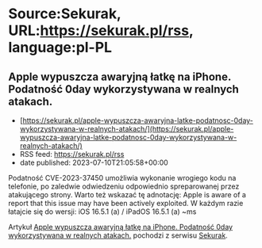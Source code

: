 # Source:Sekurak, URL:https://sekurak.pl/rss, language:pl-PL

## Apple wypuszcza awaryjną łatkę na iPhone. Podatność 0day wykorzystywana w realnych atakach.
 - [https://sekurak.pl/apple-wypuszcza-awaryjna-latke-podatnosc-0day-wykorzystywana-w-realnych-atakach/](https://sekurak.pl/apple-wypuszcza-awaryjna-latke-podatnosc-0day-wykorzystywana-w-realnych-atakach/)
 - RSS feed: https://sekurak.pl/rss
 - date published: 2023-07-10T21:05:58+00:00

<p>Podatność CVE-2023-37450 umożliwia wykonanie wrogiego kodu na telefonie, po zaledwie odwiedzeniu odpowiednio spreparowanej przez atakującego strony. Warto też wskazać tę adnotację: Apple is aware of a report that this issue may have been actively exploited. W każdym razie łatajcie się do wersji: iOS 16.5.1 (a) / iPadOS 16.5.1 (a) ~ms</p>
<p>Artykuł <a href="https://sekurak.pl/apple-wypuszcza-awaryjna-latke-podatnosc-0day-wykorzystywana-w-realnych-atakach/" rel="nofollow">Apple wypuszcza awaryjną łatkę na iPhone. Podatność 0day wykorzystywana w realnych atakach.</a> pochodzi z serwisu <a href="https://sekurak.pl" rel="nofollow">Sekurak</a>.</p>

